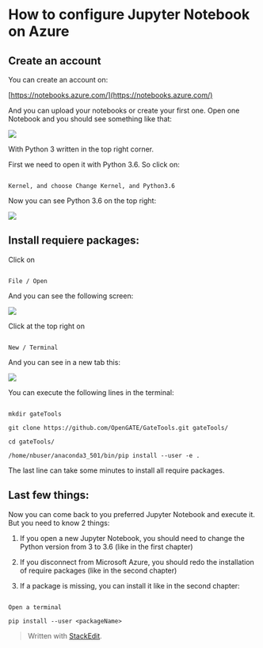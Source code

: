 
# How to configure Jupyter Notebook on Azure

  

## Create an account

  

You can create an account on:

[https://notebooks.azure.com/](https://notebooks.azure.com/)

  

And you can upload your notebooks or create your first one. Open one Notebook and you should see something like that:

  

![](https://files.slack.com/files-pri/T7HSLC12Q-FV389DB3L/screenshot_2020-03-16_08.53.28.png)

  

With Python 3 written in the top right corner.

First we need to open it with Python 3.6. So click on:

```

Kernel, and choose Change Kernel, and Python3.6

```

  

Now you can see Python 3.6 on the top right:

![](https://files.slack.com/files-pri/T7HSLC12Q-FV38X33NE/screenshot_2020-03-16_09.07.14.png)

  

## Install requiere packages:

  

Click on

````

File / Open

````

And you can see the following screen:

  

![](https://files.slack.com/files-pri/T7HSLC12Q-FV4JARWTV/screenshot_2020-03-16_at_09.07.43.png)

  

Click at the top right on

```

New / Terminal

```

And you can see in a new tab this:

  

![](https://files.slack.com/files-pri/T7HSLC12Q-F0101JSJRQU/screenshot_2020-03-16_at_09.09.30.png)

  

You can execute the following lines in the terminal:

  

```

mkdir gateTools

git clone https://github.com/OpenGATE/GateTools.git gateTools/

cd gateTools/

/home/nbuser/anaconda3_501/bin/pip install --user -e .

```

  

The last line can take some minutes to install all require packages.

  

## Last few things:

  

Now you can come back to you preferred Jupyter Notebook and execute it. But you need to know 2 things:

1. If you open a new Jupyter Notebook, you should need to change the Python version from 3 to 3.6 (like in the first chapter)

2.  If you disconnect from Microsoft Azure, you should redo the installation of require packages (like in the second chapter)

3. If a package is missing, you can install it like in the second chapter:

```

Open a terminal

pip install --user <packageName>

```

  

> Written with [StackEdit](https://stackedit.io/).

<!--stackedit_data:

eyJoaXN0b3J5IjpbMTM3ODE3OTY1NF19
<!--stackedit_data:
eyJoaXN0b3J5IjpbMTAyNjgxMjk4Nl19
-->